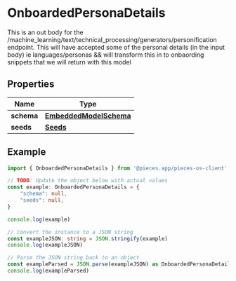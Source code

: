 
# OnboardedPersonaDetails

This is an out body for the /machine_learning/text/technical_processing/generators/personification endpoint.  This will have accepted some of the personal details (in the input body) ie languages/personas && will transform this in to onbaording snippets that we will return with this model

## Properties

Name | Type
------------ | -------------
**schema** | [**EmbeddedModelSchema**](EmbeddedModelSchema)
**seeds** | [**Seeds**](Seeds)

## Example

```typescript
import { OnboardedPersonaDetails } from '@pieces.app/pieces-os-client'

// TODO: Update the object below with actual values
const example: OnboardedPersonaDetails = {
    "schema": null,
    "seeds": null,
}

console.log(example)

// Convert the instance to a JSON string
const exampleJSON: string = JSON.stringify(example)
console.log(exampleJSON)

// Parse the JSON string back to an object
const exampleParsed = JSON.parse(exampleJSON) as OnboardedPersonaDetails
console.log(exampleParsed)
```



